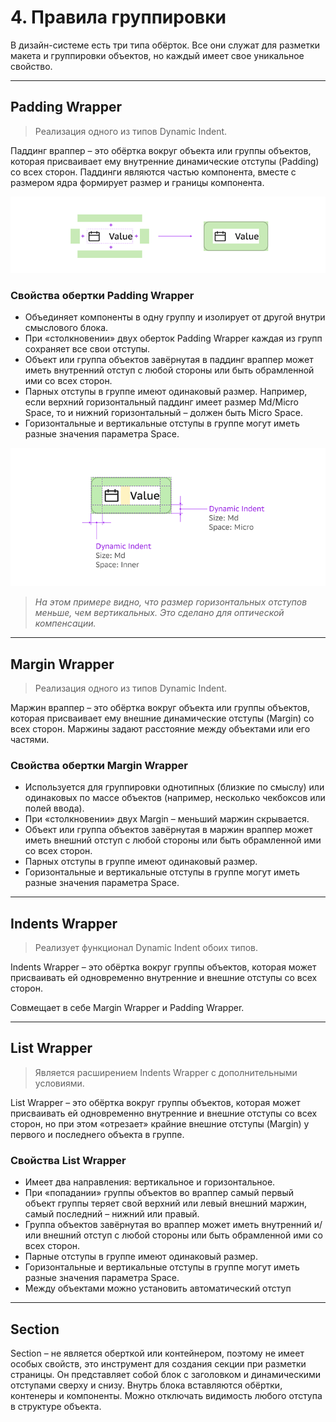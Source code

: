 # 4. Правила группировки

В дизайн-системе есть три типа обёрток. Все они служат для разметки макета и группировки объектов, но каждый имеет свое уникальное свойство.

---

## Padding Wrapper

> Реализация одного из типов Dynamic Indent.

Паддинг враппер – это обёртка вокруг объекта или группы объектов, которая присваивает ему внутренние динамические отступы (Padding) со всех сторон. Паддинги являются частью компонента, вместе с размером ядра формирует размер и границы компонента.

![image1](images/grouping-1.png)

### Свойства обертки Padding Wrapper

* Объединяет компоненты в одну группу и изолирует от другой внутри смыслового блока.
* При «столкновении» двух оберток Padding Wrapper каждая из групп сохраняет все свои отступы.
* Объект или группа объектов завёрнутая в паддинг враппер может иметь внутренний отступ с любой стороны или быть обрамленной ими со всех сторон.
* Парных отступы в группе имеют одинаковый размер. Например, если верхний горизонтальный паддинг имеет размер Md/Micro Space, то и нижний горизонтальный – должен быть Micro Space.
* Горизонтальные и вертикальные отступы в группе могут иметь разные значения параметра Space.

![image1](images/grouping-2.png)

> *На этом примере видно, что размер горизонтальных отступов меньше, чем вертикальных. Это сделано для оптической компенсации.*

---

## Margin Wrapper

> Реализация одного из типов Dynamic Indent.

Маржин враппер – это обёртка вокруг объекта или группы объектов, которая присваивает ему внешние динамические отступы (Margin) со всех сторон. Маржины задают расстояние между объектами или его частями.

### Свойства обертки Margin Wrapper

* Используется для группировки однотипных (близкие по смыслу) или одинаковых по массе объектов (например, несколько чекбоксов или полей ввода).
* При «столкновении» двух Margin – меньший маржин скрывается.
* Объект или группа объектов завёрнутая в маржин враппер может иметь внешний отступ с любой стороны или быть обрамленной ими со всех сторон.
* Парных отступы в группе имеют одинаковый размер.
* Горизонтальные и вертикальные отступы в группе могут иметь разные значения параметра Space.

---

## Indents Wrapper

> Реализует функционал Dynamic Indent обоих типов.

Indents Wrapper – это обёртка вокруг группы объектов, которая может присваивать ей одновременно внутренние и внешние отступы со всех сторон.

Совмещает в себе Margin Wrapper и Padding Wrapper.

---

## List Wrapper

> Является расширением Indents Wrapper с дополнительными условиями.

List Wrapper – это обёртка вокруг группы объектов, которая может присваивать ей одновременно внутренние и внешние отступы со всех сторон, но при этом «отрезает» крайние внешние отступы (Margin) у первого и последнего объекта в группе.

### Свойства List Wrapper

* Имеет два направления: вертикальное и горизонтальное.
* При «попадании» группы объектов во враппер самый первый объект группы теряет свой верхний или левый внешний маржин, самый последний – нижний или правый.
* Группа объектов завёрнутая во враппер может иметь внутренний и/или внешний отступ с любой стороны или быть обрамленной ими со всех сторон.
* Парные отступы в группе имеют одинаковый размер.
* Горизонтальные и вертикальные отступы в группе могут иметь разные значения параметра Space.
* Между объектами можно установить автоматический отступ

---

## Section

Section – не является оберткой или контейнером, поэтому не имеет особых свойств, это инструмент для создания секции при разметки страницы. Он представляет собой блок с заголовком и динамическими отступами сверху и снизу. Внутрь блока вставляются обёртки, контенеры и компоненты. Можно отключать видимость любого отступа в структуре объекта.
